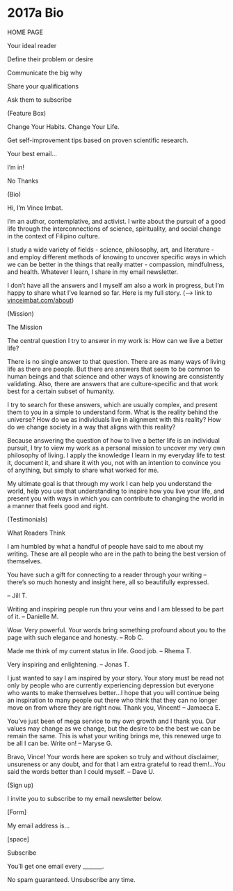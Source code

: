 # 2017a Bio

HOME PAGE

Your ideal reader

Define their problem or desire

Communicate the big why

Share your qualifications

Ask them to subscribe

(Feature Box)

Change Your Habits. Change Your Life.

Get self-improvement tips based on proven scientific research.

Your best email…

I’m in!

No Thanks

(Bio)

Hi, I’m Vince Imbat.

I’m an author, contemplative, and activist. I write about the pursuit of a good life through the interconnections of science, spirituality, and social change in the context of Filipino culture.

I study a wide variety of fields - science, philosophy, art, and literature - and employ different methods of knowing to uncover specific ways in  which we can be better in the things that really matter - compassion, mindfulness, and health. Whatever I learn, I share in my email newsletter.

I don’t have all the answers and I myself am also a work in progress, but I’m happy to share what I’ve learned so far. Here is my full story. (—> link to [vinceimbat.com/about](http://vinceimbat.com/about))

(Mission)

The Mission

The central question I try to answer in my work is: How can we live a better life?

There is no single answer to that question. There are as many ways of living life as there are people. But there are answers that seem to be common to human beings and that science and other ways of knowing are consistently validating. Also, there are answers that are culture-specific and that work best for a certain subset of humanity.

I try to search for these answers, which are usually complex, and present them to you in a simple to understand form. What is the reality behind the universe? How do we as individuals live in alignment with this reality? How do we change society in a way that aligns with this reality?

Because answering the question of how to live a better life is an individual pursuit, I try to view my work as a personal mission to uncover my very own philosophy of living. I apply the knowledge I learn in my everyday life to test it, document it, and share it with you, not with an intention to convince you of anything, but simply to share what worked for me.

My ultimate goal is that through my work I can help you understand the world, help you use that understanding to inspire how you live your life, and present you with ways in which you can contribute to changing the world in a manner that feels good and right.

(Testimonials)

What Readers Think

I am humbled by what a handful of people have said to me about my writing. These are all people who are in the path to being the best version of themselves.

You have such a gift for connecting to a reader through your writing – there’s so much honesty and insight here, all so beautifully expressed.

– Jill T.

Writing and inspiring people run thru your veins and I am blessed to be part of it. – Danielle M.

Wow. Very powerful. Your words bring something profound about you to the page with such elegance and honesty. – Rob C.

Made me think of my current status in life. Good job. – Rhema T.

Very inspiring and enlightening. – Jonas T.

I just wanted to say I am inspired by your story. Your story must be read not only by people who are currently experiencing depression but everyone who wants to make themselves better…I hope that you will continue being an inspiration to many people out there who think that they can no longer move on from where they are right now. Thank you, Vincent! – Jamaeca E.

You’ve just been of mega service to my own growth and I thank you. Our values may change as we change, but the desire to be the best we can be remain the same. This is what your writing brings me, this renewed urge to be all I can be. Write on! – Maryse G.

Bravo, Vince! Your words here are spoken so truly and without disclaimer, unsureness or any doubt, and for that I am extra grateful to read them!…You said the words better than I could myself. – Dave U.

(Sign up)

I invite you to subscribe to my email newsletter below.

[Form]

My email address is…

[space]

Subscribe

You’ll get one email every _______.

No spam guaranteed. Unsubscribe any time.

